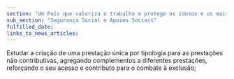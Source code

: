 ```yaml
---
section: "Um País que valoriza o trabalho e protege os idosos e os mais vulneráveis"
sub_section: "Segurança Social e Apoios Sociais"
fulfilled_date:
links_to_news_articles:
---
```


Estudar a criação de uma prestação única por tipologia para as prestações não contributivas, agregando complementos a diferentes prestações, reforçando o seu acesso e contributo para o combate à exclusão;